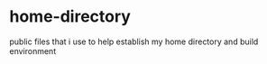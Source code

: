 home-directory
==============

public files that i use to help establish my home directory and build environment
